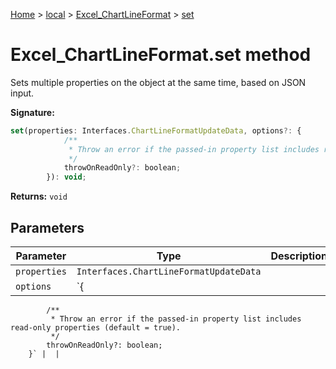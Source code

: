 [Home](./index) &gt; [local](local.md) &gt; [Excel\_ChartLineFormat](local.excel_chartlineformat.md) &gt; [set](local.excel_chartlineformat.set.md)

# Excel\_ChartLineFormat.set method

Sets multiple properties on the object at the same time, based on JSON input.

**Signature:**
```javascript
set(properties: Interfaces.ChartLineFormatUpdateData, options?: {
            /**
             * Throw an error if the passed-in property list includes read-only properties (default = true).
             */
            throwOnReadOnly?: boolean;
        }): void;
```
**Returns:** `void`

## Parameters

|  Parameter | Type | Description |
|  --- | --- | --- |
|  `properties` | `Interfaces.ChartLineFormatUpdateData` |  |
|  `options` | `{
            /**
             * Throw an error if the passed-in property list includes read-only properties (default = true).
             */
            throwOnReadOnly?: boolean;
        }` |  |

